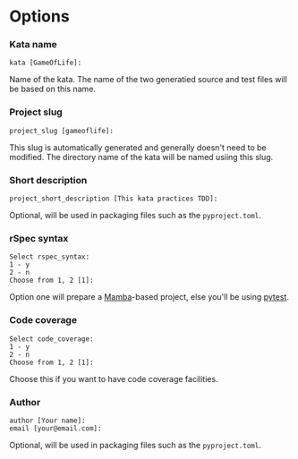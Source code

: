 # Options

### Kata name

```
kata [GameOfLife]: 
```

Name of the kata. The name of the two generatied source and 
test files will be based on this name.

### Project slug

```
project_slug [gameoflife]: 
```

This slug is automatically generated and generally doesn't
need to be modified. The directory name of the kata will be
named usiing this slug.

### Short description

```
project_short_description [This kata practices TDD]: 
```

Optional, will be used in packaging files such as the ```pyproject.toml```.

### rSpec syntax

```
Select rspec_syntax:
1 - y
2 - n
Choose from 1, 2 [1]: 
```

Option one will prepare a [Mamba](https://github.com/nestorsalceda/mamba)-based 
project, else you'll be using [pytest](https://docs.pytest.org/en/7.3.x/).

### Code coverage

```
Select code_coverage:
1 - y
2 - n
Choose from 1, 2 [1]: 
```

Choose this if you want to have code coverage facilities.

### Author

```
author [Your name]: 
email [your@email.com]: 
```

Optional, will be used in packaging files such as the ```pyproject.toml```.

